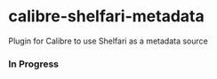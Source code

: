 calibre-shelfari-metadata
=========================

Plugin for Calibre to use Shelfari as a metadata source

### In Progress
